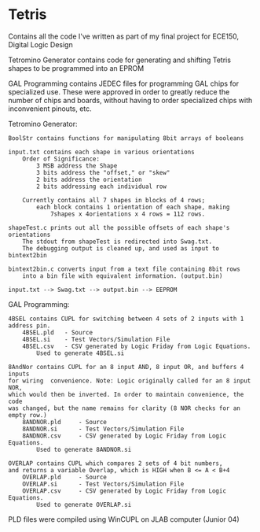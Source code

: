 # Tetris

Contains all the code I've written as part of my final project for ECE150, Digital Logic Design

Tetromino Generator contains code for generating and shifting Tetris shapes 
	to be programmed into an EPROM 

GAL Programming contains JEDEC files for programming GAL chips for specialized use.
	These were approved in order to greatly reduce the number of chips and boards, 
		without having to order specialized chips with inconvenient pinouts, etc.

Tetromino Generator:

	BoolStr contains functions for manipulating 8bit arrays of booleans
	
	input.txt contains each shape in various orientations
		Order of Significance:
			3 MSB address the Shape
			3 bits address the "offset," or "skew" 
			2 bits address the orientation
			2 bits addressing each individual row

		Currently contains all 7 shapes in blocks of 4 rows; 
			each block contains 1 orientation of each shape, making 
				7shapes x 4orientations x 4 rows = 112 rows.
	
	shapeTest.c prints out all the possible offsets of each shape's orientations
		The stdout from shapeTest is redirected into Swag.txt. 
		The debugging output is cleaned up, and used as input to bintext2bin

	bintext2bin.c converts input from a text file containing 8bit rows 
		into a bin file with equivalent information. (output.bin)

	input.txt --> Swag.txt --> output.bin --> EEPROM

GAL Programming:

	4BSEL contains CUPL for switching between 4 sets of 2 inputs with 1 address pin.
		4BSEL.pld 	- Source
		4BSEL.si  	- Test Vectors/Simulation File 
		4BSEL.csv 	- CSV generated by Logic Friday from Logic Equations. 
			Used to generate 4BSEL.si

	8AndNor contains CUPL for an 8 input AND, 8 input OR, and buffers 4 inputs 
	for wiring 	convenience. Note: Logic originally called for an 8 input NOR, 
	which would then be inverted. In order to maintain convenience, the code 
	was changed, but the name remains for clarity (8 NOR checks for an empty row.)
		8ANDNOR.pld 	- Source
		8ANDNOR.si  	- Test Vectors/Simulation File 
		8ANDNOR.csv 	- CSV generated by Logic Friday from Logic Equations. 
			Used to generate 8ANDNOR.si

	OVERLAP contains CUPL which compares 2 sets of 4 bit numbers, 
	and returns a variable Overlap, which is HIGH when B <= A < B+4
		OVERLAP.pld 	- Source
		OVERLAP.si  	- Test Vectors/Simulation File 
		OVERLAP.csv 	- CSV generated by Logic Friday from Logic Equations. 
			Used to generate OVERLAP.si

PLD files were compiled using WinCUPL on JLAB computer (Junior 04)